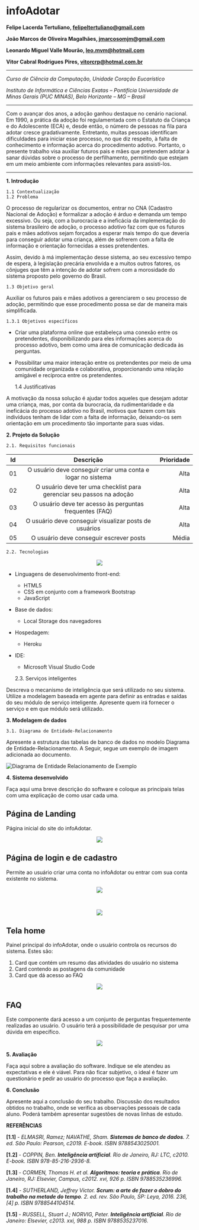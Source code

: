 # infoAdotar

**Felipe Lacerda Tertuliano, felipeltertuliano@gmail.com**

**João Marcos de Oliveira Magalhães, jmarcosomjm@gmail.com**

**Leonardo Miguel Valle Mourão, leo.mvm@hotmail.com**

**Vitor Cabral Rodrigues Pires, vitorcrp@hotmal.com.br**

---

_Curso de Ciência da Computação, Unidade Coração Eucarístico_

_Instituto de Informática e Ciências Exatas – Pontifícia Universidade de Minas Gerais (PUC MINAS), Belo Horizonte – MG – Brasil_

---

Com o avançar dos anos, a adoção ganhou destaque no cenário nacional. Em 1990, a prática da adoção foi regulamentada com o Estatuto da Criança e do Adolescente (ECA) e, desde então, o número de pessoas na fila para adotar cresce gradativamente. Entretanto, muitas pessoas identificam dificuldades para iniciar esse processo, no que diz respeito,  à falta de conhecimento e informação acerca do procedimento adotivo. Portanto, o presente trabalho visa auxiliar futuros pais e mães que pretendem adotar à sanar dúvidas sobre o processo de perfilhamento, permitindo que estejam em um meio ambiente com informações relevantes para assisti-los. 

---



**1. Introdução**
<!--
A introdução deve apresentar de dois ou quatro parágrafos de contextualização do trabalho. 

Na **contextualização**, o aluno deve dizer do que se trata o trabalho, em que área ou contexto se insere. 
A **contextualização** deve ser desenvolvida de algo mais genérico para algo mais específico. 
A citação de pesquisas quantitativas é bem aceita aqui (corretamente referenciadas).

Em seguida o aluno deve caminhar a contextualização para descrever o **problema** que o artigo trata. 
O **problema** pode ser algo vivido em uma empresa específica. -->


    1.1 Contextualização
    1.2 Problema
O processo de regularizar os documentos, entrar no CNA (Cadastro Nacional de Adoção) e formalizar a adoção é árduo e demanda um tempo excessivo. Ou seja, com a burocracia e a ineficácia da implementação do sistema brasileiro de adoção, o processo adotivo faz com que os futuros pais e mães adotivos sejam forçados a esperar mais tempo do que deveria para conseguir adotar uma criança, além de sofrerem com a falta de informação e orientação fornecidas a esses pretendentes.

Assim, devido à má implementação desse sistema, ao seu excessivo tempo de espera, à legislação precária envolvida e a muitos outros fatores, os cônjuges que têm a intenção de adotar sofrem com a morosidade do sistema proposto pelo governo do Brasil.

    1.3 Objetivo geral

Auxiliar os futuros pais e mães adotivos a gerenciarem o seu processo de adoção, permitindo que esse procedimento possa se dar de maneira mais simplificada.
		
    1.3.1 Objetivos específicos

* Criar uma plataforma online que estabeleça uma conexão entre os pretendentes, disponibilizando para eles informações acerca do processo adotivo, bem como uma área de comunicação dedicada às perguntas.

* Possibilitar uma maior interação entre os pretendentes por meio de uma comunidade organizada e colaborativa, proporcionando uma relação amigável e recíproca entre os pretendentes.

	1.4 Justificativas

<!-- Mostre também as **justificativas** para o 
desenvolvimento do seu trabalho e caso deseje, desta-que alguma contribuição do trabalho. -->

A motivação da nossa solução é ajudar todos aqueles que desejam adotar uma criança, mas, por conta da burocracia, da rudimentaridade e da ineficácia do processo adotivo no Brasil, motivos que fazem com tais indivíduos tenham de lidar com a falta de informação, deixando-os sem orientação em um procedimento tão importante para suas vidas. 



**2. Projeto da Solução**

    2.1. Requisitos funcionais
<!--
Enumere os requisitos funcionais previstos para a sua aplicação. 
Use a tabela abaixo para enumerá-lo.  Esses requisitos devem estar 
de acordo com as definições do modelo de negócio.-->

| Id            | Descrição                                                                                                    | Prioridade |
| ------------- |:------------------------------------------------------------------------------------------------------------:| ----------:|
| 01            | O usuário deve conseguir criar uma conta e logar no sistema                                                  |   Alta     |
| 02            | O usuário deve ter uma checklist para gerenciar seu passos na adoção                                         |   Alta     |
| 03            | O usuário deve ter acesso às perguntas frequentes (FAQ)                                                      |   Alta     |
| 04            | O usuário deve conseguir visualizar posts de usuários                                                        |   Alta     |
| 05            | O usuário deve conseguir escrever posts                                                                      |   Média    |

    2.2. Tecnologias
<!--
Descreva qual(is) tecnologias você vai usar para resolver o seu problema, ou seja implementar a sua solução. 
Liste todas as tecnologias envolvidas, linguagens a serem utilizadas, serviços web, frameworks, bibliotecas, 
IDEs de desenvolvimento, e ferramentas.  Apresente também uma figura explicando como as tecnologias estão 
relacionadas ou como uma interação do usuário com o sistema vai ser conduzida, por onde ela passa até 
retornar uma resposta ao usuário. -->

<!-- ![Arquitetura do sistema](imagens/arquitetura.png "Arquitetura do sistema") -->
<p align="center"><img src="imagens/arquitetura.png" /></p>

* Linguagens de desenvolvimento front-end:
    * HTML5
    * CSS em conjunto com a framework Bootstrap
    * JavaScript
* Base de dados:
    * Local Storage dos navegadores
* Hospedagem:
    * Heroku
* IDE:
    * Microsoft Visual Studio Code

    2.3. Serviços inteligentes

Descreva o mecanismo de inteligência que será utilizado no seu sistema. Utilize a modelagem baseada em agente
para definir as entradas e saídas do seu módulo de serviço inteligente. Apresente quem irá fornecer o serviço
e em que módulo será utilizado.

	
**3. Modelagem de dados**

<!-- Apresente o modelo de dados. Defina o dicionário de dados com os respectivos formatos e significados. -->

    3.1. Diagrama de Entidade-Relacionamento

Apresente a estrutura das tabelas de banco de dados no modelo Diagrama de Entidade-Relacionamento. 
A Seguir, segue um exemplo de imagem adicionada ao documento.

![Diagrama de Entidade Relacionamento de Exemplo](imagens/er_diagram.png "Diagrama de Entidade Relacionamento de Exemplo")

**4. Sistema desenvolvido**

Faça aqui uma breve descrição do software e coloque as principais telas com uma explicação de como usar cada uma.

## Página de Landing

Página inicial do site do infoAdotar.

<p align="center"><img src="imagens/landing.png" /></p>

## Página de login e de cadastro

Permite ao usuário criar uma conta no infoAdotar ou entrar com sua conta existente no sistema.

<p align="center"><img src="imagens/login.png" /></p>
<br>
<p align="center"><img src="imagens/cadastro.png" /></p>

## Tela home

Painel principal do infoAdotar, onde o usuário controla os recursos do sistema. Estes são:
1. Card que contém um resumo das atividades do usuário no sistema
2. Card contendo as postagens da comunidade
3. Card que dá acesso ao FAQ

<p align="center"><img src="imagens/home.png" /></p>

## FAQ

Este componente dará acesso a um conjunto de perguntas frequentemente realizadas ao usuário.
O usuário terá a possibilidade de pesquisar por uma dúvida em específico.

<p align="center"><img src="imagens/faq.png" /></p>


**5. Avaliação**

Faça aqui sobre a avaliação do software. Indique se ele atendeu as expectativas e ele é viável. 
Para não ficar subjetivo, o ideal é fazer um questionário e pedir ao usuário do processo que faça a avaliação.

**6. Conclusão**

Apresente aqui a conclusão do seu trabalho. Discussão dos resultados obtidos no trabalho, onde se verifica as 
observações pessoais de cada aluno. Poderá também apresentar sugestões de novas linhas de estudo.  


**REFERÊNCIAS**


**[1.1]** - _ELMASRI, Ramez; NAVATHE, Sham. **Sistemas de banco de dados**. 7. ed. São Paulo: Pearson, c2019. E-book. ISBN 9788543025001._

**[1.2]** - _COPPIN, Ben. **Inteligência artificial**. Rio de Janeiro, RJ: LTC, c2010. E-book. ISBN 978-85-216-2936-8._

**[1.3]** - _CORMEN, Thomas H. et al. **Algoritmos: teoria e prática**. Rio de Janeiro, RJ: Elsevier, Campus, c2012. xvi, 926 p. ISBN 9788535236996._

**[1.4]** - _SUTHERLAND, Jeffrey Victor. **Scrum: a arte de fazer o dobro do trabalho na metade do tempo**. 2. ed. rev. São Paulo, SP: Leya, 2016. 236, [4] p. ISBN 9788544104514._

**[1.5]** - _RUSSELL, Stuart J.; NORVIG, Peter. **Inteligência artificial**. Rio de Janeiro: Elsevier, c2013. xxi, 988 p. ISBN 9788535237016._
